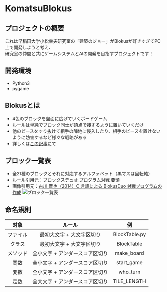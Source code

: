# KomatsuBlokus
## プロジェクトの概要
これは早稲田大学小松幸夫研究室の「建築のジョー」がBlokusが好きすぎてPC上で開発しようと考え、  
研究室の仲間と共にゲームシステムとAIの開発を目指すプロジェクトです！

## 開発環境
- Python3
- pygame

## Blokusとは
- 4色のブロックを盤面に広げていくボードゲーム
- ルールは単純でブロック同士が頂点で接するように置いていくだけ
- 他のピースをすり抜けて相手の陣地に侵入したり、相手のピースを置けないように妨害するなど様々な戦略がある
- 詳しくは[この記事](https://boku-boardgame.net/blokus)にて

## ブロック一覧表
- 全21種のブロックとそれに対応するアルファベット（黒マスは回転軸）
- ルール引用元：[ブロックスデュオ プログラム対戦 要領](http://hp.vector.co.jp/authors/VA003988/gpcc/07g1.htm)
- 画像引用元：[古川 晋也（2014）C 言語による BlokusDuo 対戦プログラムの作成](http://www.hpc.se.ritsumei.ac.jp/papers/b14/furukawa.pdf)
![ブロック一覧表](https://github.com/JoeTakasuna/KomatsuBlokus/blob/master/%E3%83%96%E3%83%AD%E3%83%83%E3%82%AF%E4%B8%80%E8%A6%A7%E8%A1%A8.png)

## 命名規則
| 対象 | ルール | 例 |
|:---:|:-----:|:--:|
| ファイル | 最初大文字 + 大文字区切り | BlockTable.py |
| クラス | 最初大文字 + 大文字区切り | BlockTable |
| メソッド | 全小文字 + アンダースコア区切り | make_board |
| 関数 | 全小文字 + アンダースコア区切り | start_game |
| 変数 | 全小文字 + アンダースコア区切り | who_turn |
| 定数 | 全大文字 + アンダースコア区切り | TILE_LENGTH |
